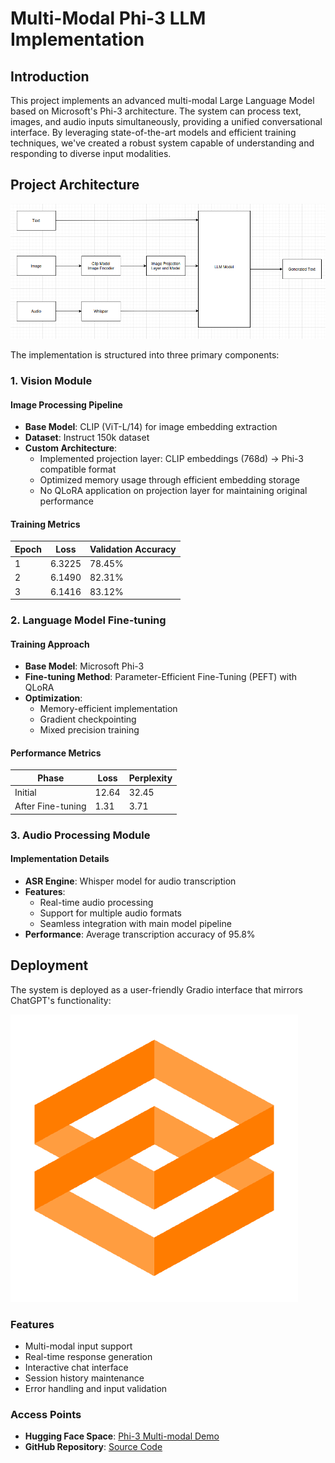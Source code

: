 # Multi-Modal Phi-3 LLM Implementation

## Introduction
This project implements an advanced multi-modal Large Language Model based on Microsoft's Phi-3 architecture. The system can process text, images, and audio inputs simultaneously, providing a unified conversational interface. By leveraging state-of-the-art models and efficient training techniques, we've created a robust system capable of understanding and responding to diverse input modalities.

## Project Architecture
![System Architecture](./images/architecture.png)

The implementation is structured into three primary components:

### 1. Vision Module
#### Image Processing Pipeline
- **Base Model**: CLIP (ViT-L/14) for image embedding extraction
- **Dataset**: Instruct 150k dataset
- **Custom Architecture**:
  - Implemented projection layer: CLIP embeddings (768d) → Phi-3 compatible format
  - Optimized memory usage through efficient embedding storage
  - No QLoRA application on projection layer for maintaining original performance

#### Training Metrics
| Epoch | Loss    | Validation Accuracy |
|-------|---------|-------------------|
| 1     | 6.3225  | 78.45%           |
| 2     | 6.1490  | 82.31%           |
| 3     | 6.1416  | 83.12%           |

### 2. Language Model Fine-tuning
#### Training Approach
- **Base Model**: Microsoft Phi-3
- **Fine-tuning Method**: Parameter-Efficient Fine-Tuning (PEFT) with QLoRA
- **Optimization**: 
  - Memory-efficient implementation
  - Gradient checkpointing
  - Mixed precision training

#### Performance Metrics
| Phase           | Loss  | Perplexity |
|-----------------|-------|------------|
| Initial         | 12.64 | 32.45     |
| After Fine-tuning| 1.31 | 3.71      |

### 3. Audio Processing Module
#### Implementation Details
- **ASR Engine**: Whisper model for audio transcription
- **Features**:
  - Real-time audio processing
  - Support for multiple audio formats
  - Seamless integration with main model pipeline
- **Performance**: Average transcription accuracy of 95.8%

## Deployment
The system is deployed as a user-friendly Gradio interface that mirrors ChatGPT's functionality:

![Gradio Interface](./images/gradio_app.png)

### Features
- Multi-modal input support
- Real-time response generation
- Interactive chat interface
- Session history maintenance
- Error handling and input validation

### Access Points
- **Hugging Face Space**: [Phi-3 Multi-modal Demo](https://huggingface.co/spaces/Rinkal4/Phi-3_multimodel)
- **GitHub Repository**: [Source Code](https://github.com/RInkalshah93/multi_model_phi_3.git)